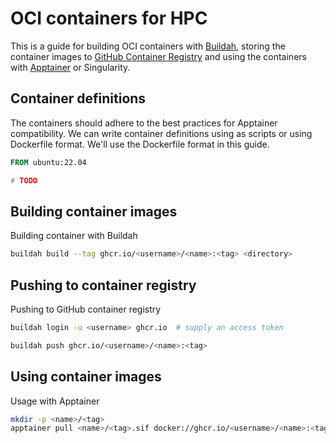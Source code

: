 # OCI containers for HPC
This is a guide for building OCI containers with [Buildah](https://github.com/containers/buildah), storing the container images to [GitHub Container Registry](https://docs.github.com/en/packages/working-with-a-github-packages-registry/working-with-the-container-registry) and using the containers with [Apptainer](https://github.com/apptainer/apptainer) or Singularity.


## Container definitions
The containers should adhere to the best practices for Apptainer compatibility.
We can write container definitions using as scripts or using Dockerfile format.
We'll use the Dockerfile format in this guide.

```dockerfile
FROM ubuntu:22.04

# TODO
```


## Building container images
Building container with Buildah

```sh
buildah build --tag ghcr.io/<username>/<name>:<tag> <directory>
```


## Pushing to container registry
Pushing to GitHub container registry

```sh
buildah login -u <username> ghcr.io  # supply an access token
```

```sh
buildah push ghcr.io/<username>/<name>:<tag>
```


## Using container images
Usage with Apptainer

```sh
mkdir -p <name>/<tag>
apptainer pull <name>/<tag>.sif docker://ghcr.io/<username>/<name>:<tag>
```
